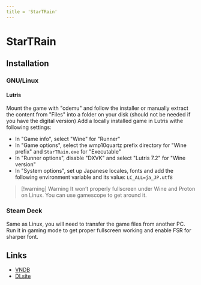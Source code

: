 ```yaml
---
title = 'StarTRain'
---
```


# StarTRain
## Installation

### GNU/Linux

#### Lutris

Mount the game with "cdemu" and follow the installer or manually extract the content from "Files" into a folder on your disk (should not be needed if you have the digital version)
Add a locally installed game in Lutris withe following settings:

* In "Game info", select "Wine" for "Runner"
* In "Game options", select the wmp10quartz prefix directory for "Wine prefix" and `StarTRain.exe` for "Executable"
* In "Runner options", disable "DXVK" and select "Lutris 7.2" for "Wine version"
* In "System options", set up Japanese locales, fonts and add the following environment variable and its value: `LC_ALL=ja_JP.utf8`

> [!warning] Warning
> It won’t properly fullscreen under Wine and Proton on Linux. You can use gamescope to get around it.

### Steam Deck

Same as Linux, you will need to transfer the game files from another PC. Run it in gaming mode to get proper fullscreen working and enable FSR for sharper font.

## Links

* [VNDB](https://vndb.org/v1024)
* [DLsite](https://www.dlsite.com/pro/work/=/product_id/VJ004740.html)
